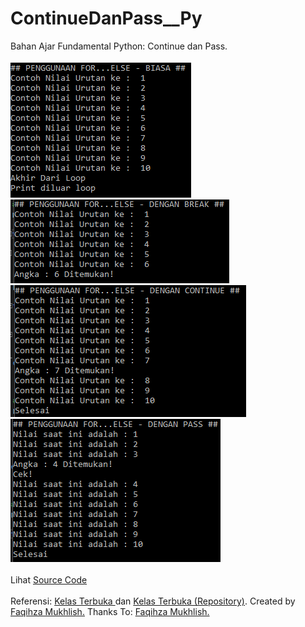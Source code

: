 # ContinueDanPass__Py
Bahan Ajar Fundamental Python: Continue dan Pass.<br><br>
<img src="https://github.com/RizkyKhapidsyah/ContinueDanPass__Py/blob/master/results/001.PNG">
<img src="https://github.com/RizkyKhapidsyah/ContinueDanPass__Py/blob/master/results/002.PNG">
<img src="https://github.com/RizkyKhapidsyah/ContinueDanPass__Py/blob/master/results/003.PNG">
<img src="https://github.com/RizkyKhapidsyah/ContinueDanPass__Py/blob/master/results/004.PNG"><br><br>
Lihat <a href="https://github.com/RizkyKhapidsyah/ContinueDanPass__Py/blob/master/ContinueDanPass__Py.py">Source Code</a><br><br>
Referensi: <a href="https://www.youtube.com/user/faqihzamukhlish"> Kelas Terbuka </a> dan <a href="https://github.com/kelasterbuka"> Kelas Terbuka (Repository)</a>. Created by <a href="https://github.com/faqihza">Faqihza Mukhlish.</a> Thanks To: <a href="https://www.youtube.com/channel/UCRGHjysoCemh4y7tCJQs30w/about">Faqihza Mukhlish.</a>
